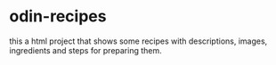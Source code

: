 # odin-recipes
this a html project that shows some recipes with descriptions, images, ingredients and steps for preparing them.